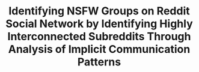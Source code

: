 ---
title: 'Identifying NSFW Groups on Reddit Social Network by Identifying Highly Interconnected Subreddits Through Analysis of Implicit Communication Patterns'

authors:
    - Pushwitha Krishnappa
    - Lance Lindner
    - Eduardo Pasiliao
    - Tathagata Mukherjee


year: 2024

conf: 'MDPI Applied Sciences'

links:
  - {"name": "Paper", "content": "https://doi.org/10.3390/app142411665"}

---